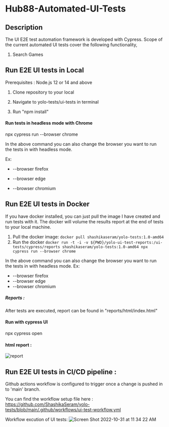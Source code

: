 # Hub88-Automated-UI-Tests

##  Description

The UI E2E test automation framework is developed with Cypress. Scope of the current automated UI tests cover the following functionality,
1. Search Games

## Run E2E UI tests in Local

Prerequisites : Node.js 12 or 14 and above

1. Clone repository to your local

2. Navigate to yolo-tests/ui-tests in terminal

3. Run "npm install"


#### Run tests in headless mode with Chrome

npx cypress run --browser chrome

  
In the above command you can also change the browser you want to run the tests in with headless mode.

Ex:

* --browser firefox

* --browser edge

* --browser chromium

## Run E2E UI tests in Docker
If you have docker installed, you can just pull the image I have created and run tests with it. The docker will volume the results report at the end of tests to your local machine.

1. Pull the docker image: ```docker pull shashikaseram/yolo-tests:1.0-amd64```
2. Run the docker ```docker run -t -i -v ${PWD}/yolo-ui-test-reports:/ui-tests/cypress/reports shashikaseram/yolo-tests:1.0-amd64 npx cypress run --browser chrome```

In the above command you can also change the browser you want to run the tests in with headless mode. 
Ex:
* --browser firefox
* --browser edge
* --browser chromium


##### Reports :

After tests are executed, report can be found in "reports/html/index.html"


#### Run with cypress UI

npx cypress open

  
#### html report :

![report](https://user-images.githubusercontent.com/116787791/198942183-f14d896f-4f2a-43c8-8a9c-6f65d7099924.JPG)


## Run E2E UI tests in CI/CD pipeline :

Github actions workflow is configured to trigger once a change is pushed in to 'main' branch.

You can find the workflow setup file here :
 https://github.com/ShashikaSeram/yolo-tests/blob/main/.github/workflows/ui-test-workflow.yml

Workflow excution of UI tests: 
![Screen Shot 2022-10-31 at 11 34 22 AM](https://user-images.githubusercontent.com/116787791/198942088-2dc81b78-e061-4038-afe5-f23d0a4b3998.png)

